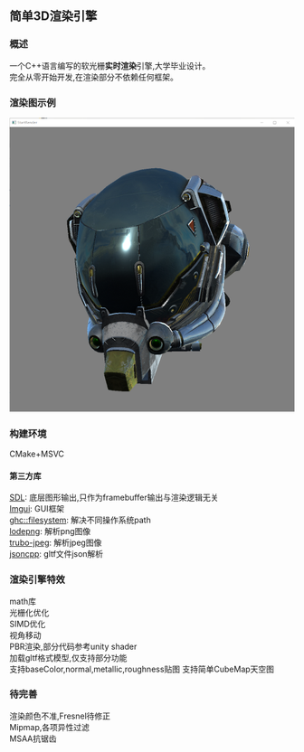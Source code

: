 ## 简单3D渲染引擎
### 概述
一个C++语言编写的软光栅**实时渲染**引擎,大学毕业设计。  
完全从零开始开发,在渲染部分不依赖任何框架。
  

### 渲染图示例
![](screenshot.png)


### 构建环境
CMake+MSVC

#### 第三方库
[SDL](https://github.com/libsdl-org/SDL ):
 底层图形输出,只作为framebuffer输出与渲染逻辑无关    
[Imgui](https://github.com/ocornut/imgui):
 GUI框架  
[ghc::filesystem](https://github.com/gulrak/filesystem):
 解决不同操作系统path  
[lodepng](https://github.com/lvandeve/lodepng):
 解析png图像  
[trubo-jpeg](https://github.com/libjpeg-turbo/libjpeg-turbo):
解析jpeg图像  
[jsoncpp](https://github.com/open-source-parsers/jsoncpp):
gltf文件json解析


### 渲染引擎特效
math库  
光栅化优化  
SIMD优化  
视角移动   
PBR渲染,部分代码参考unity shader  
加载gltf格式模型,仅支持部分功能  
支持baseColor,normal,metallic,roughness贴图
支持简单CubeMap天空图

### 待完善
渲染颜色不准,Fresnel待修正  
Mipmap,各项异性过滤  
MSAA抗锯齿  